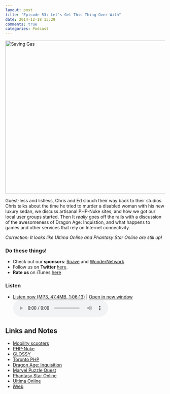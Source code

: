 ```yaml
---
layout: post
title: "Episode 53: Let's Get This Thing Over With"
date: 2014-12-18 13:29
comments: true
categories: Podcast
---
```


<a href="https://www.flickr.com/photos/roadhunter/2545543970" title="Saving Gas by John, on Flickr"><img src="https://farm4.staticflickr.com/3079/2545543970_98788d2dfe_z.jpg" width="640" height="481" alt="Saving Gas"></a>

Guest-less and listless, Chris and Ed slouch their way back to their studios. Chris talks about the time he tried to murder a disabled woman with his new luxury sedan, we discuss artisanal PHP-Nuke sites, and how we got our local user groups started. Then It *really* goes off the rails with a discussion of the awesomeness of Dragon Age: Inquistion, and what happens to games and other services that rely on Internet connectivity.

*Correction: It looks like Ultima Online and Phantasy Star Online are still up!*

### Do these things!

* Check out our **sponsors**: [Roave](http://roave.com/) and [WonderNetwork](https://wondernetwork.com/)
* Follow us on **Twitter** [here](https://twitter.com/dev_hell).
* **Rate us** on iTunes [here](http://itunes.apple.com/us/podcast/dev-hell/id489840699)

### Listen

* <a href="http://devhell.s3.amazonaws.com/ep53-128stereo.mp3" rel="enclosure">Listen now (MP3, 47.4MB, 1:06:13)</a> | <a href="/player.html?ep53-128stereo.mp3" target="player_win" class="audio-player-popup">Open in new window</a>    
    <audio controls src="http://devhell.s3.amazonaws.com/ep53-128stereo.mp3">

## Links and Notes

- [Mobility scooters](https://en.wikipedia.org/wiki/Mobility_scooter)
- [PHP-Nuke](https://www.phpnuke.org/)
- [GLOSSY](http://opensourcelafayette.org)
- [Toronto PHP](http://www.meetup.com/php-27/)
- [Dragon Age: Inquisition](http://www.dragonage.com)
- [Marvel Puzzle Quest](http://www.marvelpuzzlequest.com/)
- [Phantasy Star Online](https://en.wikipedia.org/wiki/Phantasy_Star_Online)
- [Ultima Online](https://en.wikipedia.org/wiki/Ultima_Online) 
- [iWeb](https://en.wikipedia.org/wiki/IWeb)
